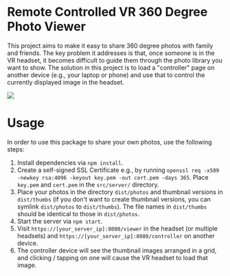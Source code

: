 # Remote Controlled VR 360 Degree Photo Viewer

This project aims to make it easy to share 360 degree photos with family and friends.
The key problem it addresses is that, once someone is in the VR headset, it becomes difficult to guide them through the photo library you want to show.
The solution in this project is to load a "controller" page on another device (e.g., your laptop or phone) and use that to control the currently displayed image in the headset.

![](./example.png)

# Usage

In order to use this package to share your own photos, use the following steps:

1. Install dependencies via `npm install`.
1. Create a self-signed SSL Certificate e.g., by running `openssl req -x509 -newkey rsa:4096 -keyout key.pem -out cert.pem -days 365`. Place `key.pem` and `cert.pem` in the `src/server/` directory.
1. Place your photos in the directory `dist/photos` and thumbnail versions in `dist/thumbs` (if you don't want to create thumbnail versions, you can symlink `dist/photos` to `dist/thumbs`). The file names in `dist/thumbs` should be identical to those in `dist/photos`.
1. Start the server via `npm start`.
1. Visit `https://[your_server_ip]:8080/viewer` in the headset (or multiple headsets) and `https://[your_server_ip]:8080/controller` on another device.
1. The controller device will see the thumbnail images arranged in a grid, and clicking / tapping on one will cause the VR headset to load that image.
